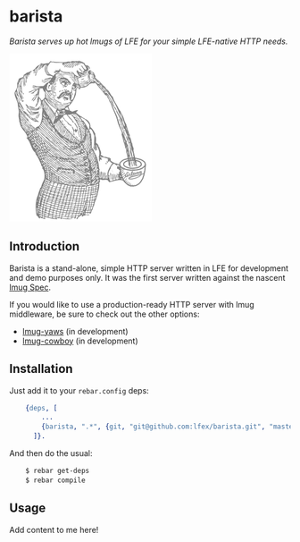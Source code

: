# barista

*Barista serves up hot lmugs of LFE for your simple LFE-native HTTP needs.*

<img src="resources/images/barista.png" />

## Introduction

Barista is a stand-alone, simple HTTP server written in LFE for development
and demo purposes only. It was the first server written against the nascent
[lmug Spec](https://github.com/lfex/lmug/blob/master/doc/SPEC.md).

If you would like to use a production-ready HTTP server with lmug middleware,
be sure to check out the other options:

* [lmug-yaws](https://github.com/lfex/lmug-yaws) (in development)
* [lmug-cowboy](https://github.com/lfex/lmug-cowboy) (in development)


## Installation


Just add it to your ``rebar.config`` deps:

```erlang
    {deps, [
        ...
        {barista, ".*", {git, "git@github.com:lfex/barista.git", "master"}}
      ]}.
```

And then do the usual:

```bash
    $ rebar get-deps
    $ rebar compile
```

## Usage

Add content to me here!
